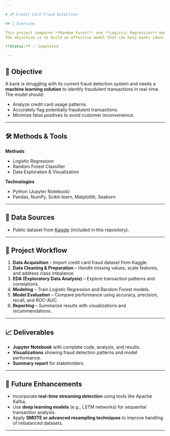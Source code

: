 ```yaml
---

# 💳 Credit Card Fraud Detection

## 📝 Overview

This project compares **Random Forest** and **Logistic Regression** models for detecting fraudulent credit card transactions.
The objective is to build an effective model that can help banks identify suspicious activity and reduce financial losses from fraud.

**Status:** ✅ Completed

---
```


## 🎯 Objective

A bank is struggling with its current fraud detection system and needs a **machine learning solution** to identify fraudulent transactions in real-time.
The model should:

* Analyze credit card usage patterns.
* Accurately flag potentially fraudulent transactions.
* Minimize false positives to avoid customer inconvenience.

---

## 🛠️ Methods & Tools

**Methods**

* Logistic Regression
* Random Forest Classifier
* Data Exploration & Visualization

**Technologies**

* Python (Jupyter Notebook)
* Pandas, NumPy, Scikit-learn, Matplotlib, Seaborn

---

## 📂 Data Sources

* Public dataset from [Kaggle](https://www.kaggle.com/) (included in this repository).

---

## 🚀 Project Workflow

1. **Data Acquisition** – Import credit card fraud dataset from Kaggle.
2. **Data Cleaning & Preparation** – Handle missing values, scale features, and address class imbalance.
3. **EDA (Exploratory Data Analysis)** – Explore transaction patterns and correlations.
4. **Modeling** – Train Logistic Regression and Random Forest models.
5. **Model Evaluation** – Compare performance using accuracy, precision, recall, and ROC-AUC.
6. **Reporting** – Summarize results with visualizations and recommendations.

---

## 📈 Deliverables

* **Jupyter Notebook** with complete code, analysis, and results.
* **Visualizations** showing fraud detection patterns and model performance.
* **Summary report** for stakeholders.

---

## 🔮 Future Enhancements

* Incorporate **real-time streaming detection** using tools like Apache Kafka.
* Use **deep learning models** (e.g., LSTM networks) for sequential transaction analysis.
* Apply **SMOTE or advanced resampling techniques** to improve handling of imbalanced datasets.

---
